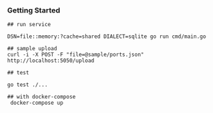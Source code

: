 ### Getting Started

```
## run service

DSN=file::memory:?cache=shared DIALECT=sqlite go run cmd/main.go
```

```
## sample upload
curl -i -X POST -F "file=@sample/ports.json" http://localhost:5050/upload
```

```
## test

go test ./...
```

```
## with docker-compose
 docker-compose up
```
